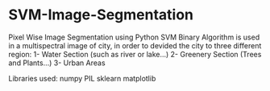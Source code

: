 # SVM-Image-Segmentation

Pixel Wise Image Segmentation using Python
SVM Binary Algorithm is used in a multispectral image of city, in order to devided the city to three different region:
1- Water Section (such as river or lake...)
2- Greenery Section (Trees and Plants...)
3- Urban Areas

Libraries used:
numpy
PIL
sklearn
matplotlib
